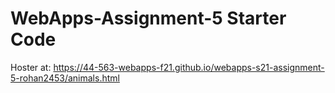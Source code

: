 # WebApps-Assignment-5 Starter Code

Hoster at: https://44-563-webapps-f21.github.io/webapps-s21-assignment-5-rohan2453/animals.html
